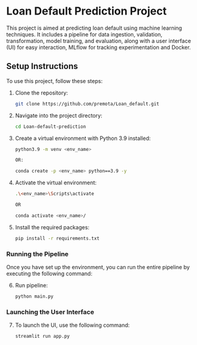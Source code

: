 # Loan Default Prediction Project

This project is aimed at predicting loan default using machine learning techniques. It includes a pipeline for data ingestion, validation, transformation, model training, and evaluation, along with a user interface (UI) for easy interaction, MLflow for tracking experimentation and Docker.


## Setup Instructions

To use this project, follow these steps:

1. Clone the repository:
   ```bash
   git clone https://github.com/premota/Loan_default.git

2. Navigate into the project directory:
    ```bash
   cd Loan-default-prediction

3. Create a virtual environment with Python 3.9 installed:
    ```bash
    python3.9 -m venv <env_name>
    
    OR:

    conda create -p <env_name> python==3.9 -y

4. Activate the virtual environment:
    ```bash
    .\<env_name>\Scripts\activate
    
    OR
    
    conda activate <env_name>/

5. Install the required packages:
    ```bash
    pip install -r requirements.txt

### Running the Pipeline
Once you have set up the environment, you can run the entire pipeline by executing the following command:

6. Run pipeline:
    ```bash
    python main.py

### Launching the User Interface

7. To launch the UI, use the following command:
    ```bash
    streamlit run app.py

    
